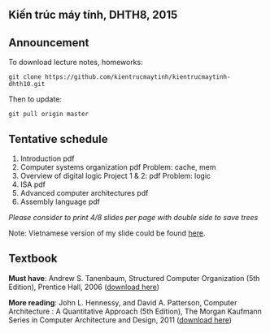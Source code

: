 ## Kiến trúc máy tính, DHTH8, 2015

Announcement
-----------------

To download lecture notes, homeworks:
```
git clone https://github.com/kientrucmaytinh/kientrucmaytinh-dhth10.git
```
Then to update:
```
git pull origin master
```

Tentative schedule
-----------------
1. Introduction pdf
2. Computer systems organization pdf
        Problem: cache, mem
3. Overview of digital logic
        Project 1 & 2: pdf
        Problem: logic
4. ISA pdf
4. Advanced computer architectures pdf
5. Assembly language pdf

*Please consider to print 4/8 slides per page with double side to save trees*

Note: Vietnamese version of my slide could be found [here](http://www.mediafire.com/download/bbib08i4g9wmr81/KTMT_DICH.rar).

## Textbook
**Must have**:
Andrew S. Tanenbaum, Structured Computer Organization (5th Edition), Prentice Hall, 2006 ([download here](https://www.dropbox.com/s/jip9mvparw7th7y/Prentice%20Hall%20-%20Structured%20Computer%20Organization%28Tanenbaum%29.5th.2006.pdf))

**More reading**:
John L. Hennessy, and David A. Patterson, Computer Architecture : A Quantitative Approach (5th Edition), The Morgan Kaufmann Series in Computer Architecture and Design, 2011 ([download here](https://www.dropbox.com/s/4ik0vta0bnj5gds/MK%20-%20Computer%20Architecture.%20A%20Quantitative%20Approach.5th.2011.pdf))
